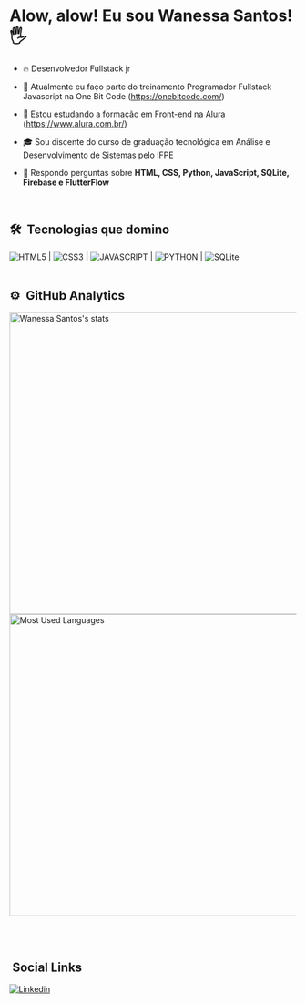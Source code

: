 <h1> Alow, alow! Eu sou Wanessa Santos! 🖐 </h1>

- 🔥 Desenvolvedor Fullstack jr

- 🔭 Atualmente eu faço parte do treinamento Programador Fullstack Javascript na One Bit Code (https://onebitcode.com/) 

- 🔬 Estou estudando a formação em Front-end na Alura (https://www.alura.com.br/)

- 🎓 Sou discente do curso de graduação tecnológica em Análise e Desenvolvimento de Sistemas pelo IFPE

- 💬 Respondo perguntas sobre **HTML, CSS, Python, JavaScript, SQLite, Firebase e FlutterFlow**
<br>

## 🛠 &nbsp;Tecnologias que domino

<img align="center" alt="HTML5 " 
src="https://img.shields.io/badge/HTML5-E34F26?style=for-the-badge&logo=html5&logoColor=white"> |
<img align ="center" alt ="CSS3"
src="https://img.shields.io/badge/CSS3-1572B6?style=for-the-badge&logo=css3&logoColor=white"> |
<img align ="center" alt ="JAVASCRIPT"
src="https://img.shields.io/badge/JavaScript-323330?style=for-the-badge&logo=javascript&logoColor=F7DF1E"> |
<img align ="center" alt ="PYTHON"
src="https://img.shields.io/badge/Python-14354C?style=for-the-badge&logo=python&logoColor=white"> |
<img align="center" alt="SQLite" 
src="https://img.shields.io/badge/SQLite-07405E?style=for-the-badge&logo=sqlite&logoColor=white"> 
<br><br>

## ⚙️ &nbsp;GitHub Analytics

<p align="left">

<img width="530em" src="https://github-readme-stats.vercel.app/api?username=wanessasantos360&show_icons=true&theme=synthwave" alt="Wanessa Santos's stats"/>
  
<img width="530em" src="https://github-readme-stats.vercel.app/api/top-langs/?username=wanessasantos360&layout=compact&theme=synthwave" alt="Most Used Languages"/>
</p>

<br><br>

## &nbsp;Social Links

[![Linkedin](https://img.shields.io/badge/LinkedIn-0077B5?style=for-the-badge&logo=linkedin&logoColor=white)](https://www.linkedin.com/in/ssantoswanessa360/) 
